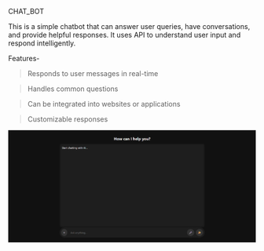 CHAT_BOT


This is a simple chatbot that can answer user queries, have conversations, and provide helpful responses. It uses API to understand user input and respond intelligently.


Features-

>Responds to user messages in real-time

>Handles common questions

>Can be integrated into websites or applications

>Customizable responses

<img src="https://github.com/Bhavya101-Y/Chat_Bot/blob/master/Screenshot%202025-08-31%20123616.png?raw=true"> 
